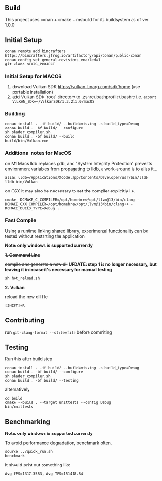 ## Build
This project uses conan + cmake + msbuild for its buildsystem as of ver 1.0.0

## Initial Setup
```
conan remote add bincrafters https://bincrafters.jfrog.io/artifactory/api/conan/public-conan
conan config set general.revisions_enabled=1
git clone $THIS_PROJECT
```

### Initial Setup for MACOS
1. download Vulkan SDK https://vulkan.lunarg.com/sdk/home (use portable installation)
2. add Vulkan SDK 'root' directory to .zshrc/.bashprofile/.bashrc i.e. `export VULKAN_SDK=~/VulkanSDK/1.3.211.0/macOS`

### Building
```
conan install . -if build/ --build=missing -s build_type=Debug
conan build . -bf build/ --configure
sh shader_compiler.sh
conan build . -bf build/ --build
build/bin/Vulkan.exe
```

### Additional notes for MacOS
on M1 Macs lldb replaces gdb, and "System Integrity Protection" prevents environment variables
from propagating to lldb, a work-around is to alias it...
```
alias lldb=/Applications/Xcode.app/Contents/Developer/usr/bin/lldb
lldb bin/Vulkan
```

on OSX it may also be necessary to set the compiler explicitly i.e.
```
cmake -DCMAKE_C_COMPILER=/opt/homebrew/opt/llvm@13/bin/clang -DCMAKE_CXX_COMPILER=/opt/homebrew/opt/llvm@13/bin/clang++ -DCMAKE_BUILD_TYPE=Debug ..
```

### Fast Compile
Using a runtime linking shared library, experimental functionality can be tested without restarting the application

**Note: only windows is supported currently**

~~**1. Command Line**~~

~~compile and generate a new dll~~ **UPDATE: step 1 is no longer necessary, but leaving it in incase it's necessary for manual testing**
```
sh hot_reload.sh
```

**2. Vulkan**

reload the new dll file
```
[SHIFT]+R
```

## Contributing
run `git-clang-format --style=file` before commiting

## Testing

Run this after build step

```
conan install . -if build/ --build=missing -s build_type=Debug
conan build . -bf build/ --configure
sh shader_compiler.sh
conan build . -bf build/ --testing
```

alternatively

```
cd build
cmake --build . --target unittests --config Debug
bin/unittests
```

## Benchmarking

**Note: only windows is supported currently**

To avoid performance degradation, benchmark often.
```
source ../quick_run.sh
benchmark
```
It should print out something like
```
Avg FPS=1317.3583, Avg TPS=151418.84
```